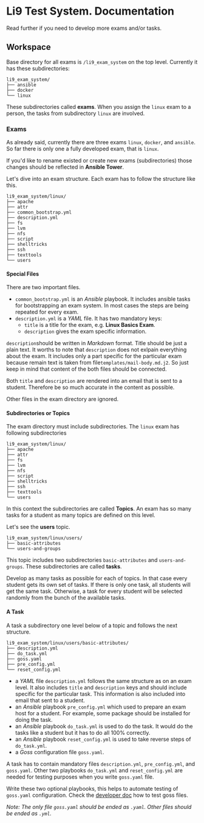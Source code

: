# Li9 Test System. Documentation

Read further if you need to develop more exams and/or tasks.

## Workspace

Base directory for all exams is `/li9_exam_system` on the top level. Currently it has these subdirectories:


    li9_exam_system/
    ├── ansible
    ├── docker
    └── linux


These subdirectories called **exams**. When you assign the `linux` exam to a person, the tasks from subdirectory `linux` are involved.


### Exams

As already said, currently there are three exams `linux`, `docker`, and `ansible`. So far there is only one a fully developed exam, that is `linux`.

If you'd like to rename existed or create new exams (subdirectories) those changes should be reflected in __Ansible Tower__.

Let's dive into an exam structure. Each exam has to follow the structure like this.

    li9_exam_system/linux/
    ├── apache
    ├── attr
    ├── common_bootstrap.yml
    ├── description.yml
    ├── fs
    ├── lvm
    ├── nfs
    ├── script
    ├── shelltricks
    ├── ssh
    ├── texttools
    └── users


#### Special Files

There are two important files.

 - `common_bootstrap.yml` is an _Ansible_ playbook. It includes ansible tasks for bootstrapping an exam system. In most cases the steps are being repeated for every exam.
 - `description.yml` is a _YAML_ file. It has two mandatory keys:
   * `title` is a title for the exam, e.g. **Linux Basics Exam**.
   * `description` gives the exam specific information.

`description`should be written in _Markdown_ format. Title should be just a plain text. It worths to note that `description` does not exlpain everything about the exam. It includes only a part specific for the particular exam because remain text is taken from file`templates/mail-body.md.j2`. So just keep in mind that content of the both files should be connected.

Both `title` and `description` are rendered into an email that is sent to a student. Therefore be so much accurate in the content as possible.


Other files in the exam directory are ignored.


#### Subdirectories or Topics

The exam directory must include subdirectories. The `linux` exam has following subdirectories


    li9_exam_system/linux/
    ├── apache
    ├── attr
    ├── fs
    ├── lvm
    ├── nfs
    ├── script
    ├── shelltricks
    ├── ssh
    ├── texttools
    └── users

In this context the subdirectories are called **Topics**. An exam has so many tasks for a student as many topics are defined on this level.


Let's see the **users** topic.

    li9_exam_system/linux/users/
    ├── basic-attributes
    └── users-and-groups

This topic includes two subdirectories `basic-attributes` and `users-and-groups`. These subdirectories are called **tasks**.


Develop as many tasks as possible for each of topics. In that case every student gets its own set of tasks. If there is only one task, all students will get the same task. Otherwise, a task for every student will be selected randomly from the bunch of the available tasks.


#### A Task

A task a subdirectory one level below of a topic and follows the next structure.

    li9_exam_system/linux/users/basic-attributes/
    ├── description.yml
    ├── do_task.yml
    ├── goss.yaml
    ├── pre_config.yml
    └── reset_config.yml

- a _YAML_ file `description.yml` follows the same structure as on an exam level. It also includes `title` and `description` keys and should include specific for the particular task. This information is also included into email that sent to a student.
- an _Ansible_ playbook `pre_config.yml` which used to prepare an exam host for a student. For example, some package should be installed for doing the task.
- an _Ansible_ playbook `do_task.yml` is used to do the task. It would do the tasks like a student but it has to do all 100% correctly.
- an _Ansible_ playbook `reset_config.yml` is used to take reverse steps of `do_task.yml`.
- a _Goss_ configuration file `goss.yaml`.

A task has to contain mandatory files `description.yml`, `pre_config.yml`, and `goss.yaml`. Other two playbooks `do_task.yml` and `reset_config.yml` are needed for testing purposes when you write `goss.yaml` file.

Write these two optional playbooks, this helps to automate testing of `goss.yaml` configuration. Check the [developer doc](README.developer.md) how to test goss files.


*Note: The only file `goss.yaml` should be ended as `.yaml`. Other files should be ended as `.yml`.*

